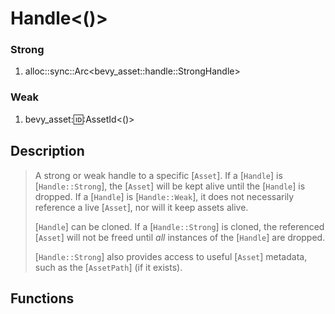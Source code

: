 # Handle<\(\)>

### Strong

1. alloc::sync::Arc<bevy\_asset::handle::StrongHandle>

### Weak

1. bevy\_asset::id::AssetId<\(\)>

## Description

>  A strong or weak handle to a specific [`Asset`]. If a [`Handle`] is [`Handle::Strong`], the [`Asset`] will be kept
>  alive until the [`Handle`] is dropped. If a [`Handle`] is [`Handle::Weak`], it does not necessarily reference a live [`Asset`],
>  nor will it keep assets alive.
> 
>  [`Handle`] can be cloned. If a [`Handle::Strong`] is cloned, the referenced [`Asset`] will not be freed until _all_ instances
>  of the [`Handle`] are dropped.
> 
>  [`Handle::Strong`] also provides access to useful [`Asset`] metadata, such as the [`AssetPath`] (if it exists).

## Functions

